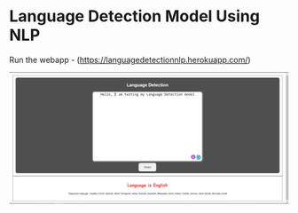 # Language Detection Model Using NLP

Run the webapp - (https://languagedetectionnlp.herokuapp.com/)

![Webapp Screenshot](https://github.com/ayushmi77al/languagedetection/blob/main/webapppicture.png)
